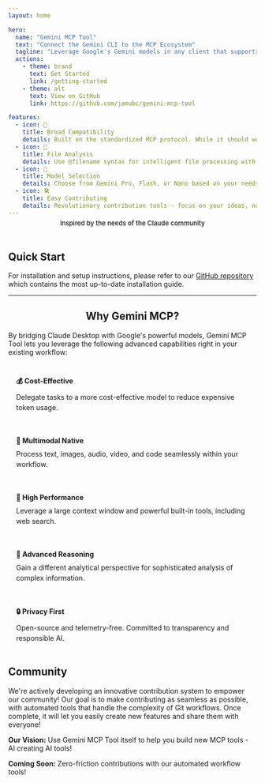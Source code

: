 ```yaml
---
layout: home

hero:
  name: "Gemini MCP Tool"
  text: "Connect the Gemini CLI to the MCP Ecosystem"
  tagline: "Leverage Google's Gemini models in any client that supports the standardized MCP protocol—<span style='color: #FFFFFF; background-color: #D97706; padding: 2px 8px; border-radius: 6px; font-size: 14px; font-weight: 600; margin-left: 4px; display: inline-block; vertical-align: middle;'>built for Claude Code</span>"
  actions:
    - theme: brand
      text: Get Started
      link: /getting-started
    - theme: alt
      text: View on GitHub
      link: https://github.com/jamubc/gemini-mcp-tool

features:
  - icon: 🔌
    title: Broad Compatibility
    details: Built on the standardized MCP protocol. While it should work with any MCP client, seamless integration is assured with Claude Desktop.
  - icon: 📁
    title: File Analysis
    details: Use @filename syntax for intelligent file processing with Gemini's multimodal capabilities.
  - icon: 🎯
    title: Model Selection
    details: Choose from Gemini Pro, Flash, or Nano based on your needs and budget.
  - icon: 🛠️
    title: Easy Contributing
    details: Revolutionary contribution tools - focus on your ideas, not Git complexity.
---
```


<div style="text-align: center; margin-top: -10px; margin-bottom: 20px;">
  <span style="font-size: 13px; font-weight: 500; color: var(--vp-c-text-2); background-color: var(--vp-c-bg-soft); padding: 4px 10px; border-radius: 6px; border: 1px solid var(--vp-c-divider);">
    Inspired by the needs of the Claude community
  </span>
</div>

<div style="margin-top: 48px;">

## Quick Start
</div>

For installation and setup instructions, please refer to our [GitHub repository](https://github.com/jamubc/gemini-mcp-tool#readme) which contains the most up-to-date installation guide.

---

<div style="text-align: center;">

## Why Gemini MCP?

</div>

By bridging Claude Desktop with Google's powerful models, Gemini MCP Tool lets you leverage the following advanced capabilities right in your existing workflow:

<div style="display: grid; grid-template-columns: repeat(auto-fit, minmax(250px, 1fr)); gap: 16px; margin: 24px 0;">
  <div style="background: var(--vp-c-bg-soft); padding: 16px; border-radius: 8px; border: 1px solid var(--vp-c-divider);">
    <h4 style="margin: 0 0 8px 0; color: var(--vp-c-brand);">💰 Cost-Effective</h4>
    <p style="margin: 0; font-size: 14px; line-height: 1.5;">Delegate tasks to a more cost-effective model to reduce expensive token usage.</p>
  </div>
  
  <div style="background: var(--vp-c-bg-soft); padding: 16px; border-radius: 8px; border: 1px solid var(--vp-c-divider);">
    <h4 style="margin: 0 0 8px 0; color: var(--vp-c-brand);">🎯 Multimodal Native</h4>
    <p style="margin: 0; font-size: 14px; line-height: 1.5;">Process text, images, audio, video, and code seamlessly within your workflow.</p>
  </div>
  
  <div style="background: var(--vp-c-bg-soft); padding: 16px; border-radius: 8px; border: 1px solid var(--vp-c-divider);">
    <h4 style="margin: 0 0 8px 0; color: var(--vp-c-brand);">🚀 High Performance</h4>
    <p style="margin: 0; font-size: 14px; line-height: 1.5;">Leverage a large context window and powerful built-in tools, including web search.</p>
  </div>
  
  <div style="background: var(--vp-c-bg-soft); padding: 16px; border-radius: 8px; border: 1px solid var(--vp-c-divider);">
    <h4 style="margin: 0 0 8px 0; color: var(--vp-c-brand);">🧠 Advanced Reasoning</h4>
    <p style="margin: 0; font-size: 14px; line-height: 1.5;">Gain a different analytical perspective for sophisticated analysis of complex information.</p>
  </div>
  
  <div style="background: var(--vp-c-bg-soft); padding: 16px; border-radius: 8px; border: 1px solid var(--vp-c-divider);">
    <h4 style="margin: 0 0 8px 0; color: var(--vp-c-brand);">🔒 Privacy First</h4>
    <p style="margin: 0; font-size: 14px; line-height: 1.5;">Open-source and telemetry-free. Committed to transparency and responsible AI.</p>
  </div>
</div>

## Community

We're actively developing an innovative contribution system to empower our community! Our goal is to make contributing as seamless as possible, with automated tools that handle the complexity of Git workflows. Once complete, it will let you easily create new features and share them with everyone!

**Our Vision:** Use Gemini MCP Tool itself to help you build new MCP tools - AI creating AI tools! 

**Coming Soon:** Zero-friction contributions with our automated workflow tools!